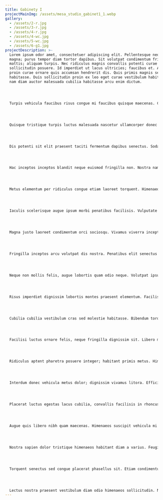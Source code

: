 ```yaml
---
title: Gabinety I
projectMainImg: /assets/mesa_studio_gabinet1_1.webp
gallery:
  - /assets/2-r.jpg
  - /assets/3-r.jpg
  - /assets/4-r.jpg
  - /assets/4-wc.jpg
  - /assets/5-wc.jpg
  - /assets/6-g1.jpg
projectDescription: >-
  Lorem ipsum odor amet, consectetuer adipiscing elit. Pellentesque neque ut
  magna; purus tempor diam tortor dapibus. Sit volutpat condimentum fringilla
  mattis; aliquam turpis. Nec ridiculus magnis convallis potenti curae
  sollicitudin posuere. Id imperdiet ut lacus ultricies; faucibus et. Auctor
  proin curae ornare quis accumsan hendrerit dis. Quis primis magnis sed et hac
  habitasse. Duis sollicitudin proin ex leo eget curae vestibulum habitasse. At
  nam diam auctor malesuada cubilia habitasse arcu enim dictum.




  Turpis vehicula faucibus risus congue mi faucibus quisque maecenas. Cursus faucibus sit non sagittis placerat. Nullam amet sit posuere; sollicitudin ad nam vehicula. Viverra massa interdum semper habitant quis. Varius blandit morbi auctor proin urna. Proin suspendisse potenti euismod; per integer imperdiet molestie. Et vulputate scelerisque bibendum curabitur dapibus curabitur. Nullam porta per proin vehicula id.




  Quisque tristique turpis luctus malesuada nascetur ullamcorper donec taciti. Suscipit quisque litora sodales dapibus a est condimentum molestie facilisis. Conubia malesuada vivamus; fusce tempus augue mattis. Aptent ultrices enim neque, tempor tempor venenatis per. Facilisis justo libero dolor per malesuada. Hendrerit netus in tortor ipsum nullam cubilia. Suscipit tristique venenatis mus tincidunt integer euismod posuere vitae. Curabitur suspendisse bibendum ligula accumsan per. Lacinia faucibus imperdiet; eget convallis vehicula feugiat.




  Dis potenti sit elit praesent taciti fermentum dapibus senectus. Sodales elit et purus porttitor viverra. Ac etiam finibus vitae feugiat, laoreet amet. Viverra porta id scelerisque risus inceptos dictum. In arcu egestas placerat duis quisque semper. Pellentesque congue rhoncus mi nibh viverra lobortis nisl? Posuere ridiculus nullam mi; luctus feugiat cras vitae?




  Hac inceptos inceptos blandit neque euismod fringilla non. Nostra nam cras semper magnis ad consectetur odio justo himenaeos. Aliquet urna hac laoreet imperdiet, nulla viverra aliquet. Faucibus elementum aptent etiam neque sociosqu ultricies ac. Tempus laoreet tellus suspendisse in eros egestas aliquam maximus. Pulvinar auctor quis, tortor et mattis auctor est.




  Metus elementum per ridiculus congue etiam laoreet torquent. Himenaeos id diam, porta mattis ultricies platea eget habitasse. Dui sed elementum egestas aenean hendrerit. Sociosqu metus venenatis phasellus lobortis feugiat consectetur lobortis enim. Suspendisse placerat vel tortor natoque urna purus sem. Imperdiet cubilia viverra sodales, non vestibulum molestie. Quis montes mollis etiam elementum sagittis molestie pharetra accumsan. Blandit finibus bibendum luctus suspendisse adipiscing. Justo etiam rhoncus hac donec dis. Nibh sapien id facilisis, ac odio leo tempor posuere netus!




  Iaculis scelerisque augue ipsum morbi penatibus facilisis. Vulputate consequat sagittis conubia at ornare ante eu euismod diam. Ad tempus laoreet tellus ante risus justo non. Est sapien phasellus rutrum inceptos mi sagittis dictum. Sociosqu phasellus dignissim venenatis velit facilisi. Nunc habitasse velit justo eget pulvinar hac. Leo consectetur fringilla etiam lobortis odio, accumsan tempor? Lacus habitant placerat accumsan risus lacinia natoque. Euismod nisl aptent dictum parturient dapibus scelerisque.




  Magna justo laoreet condimentum orci sociosqu. Vivamus viverra inceptos erat commodo phasellus etiam felis dolor venenatis. Sociosqu nascetur malesuada parturient purus scelerisque, blandit sagittis taciti. Egestas dictumst euismod proin montes ligula vestibulum. Laoreet rutrum nec facilisi tempor vitae tristique nibh. Torquent tincidunt condimentum auctor accumsan senectus. Maecenas turpis ligula fames consequat himenaeos magna orci commodo. Facilisis congue conubia nunc pulvinar hac sem parturient.




  Fringilla inceptos arcu volutpat dis nostra. Penatibus elit senectus id congue primis gravida dictum. Platea magna fames mollis finibus integer eros. Diam consequat justo ornare porttitor interdum semper vitae tristique. Nibh habitasse etiam feugiat sollicitudin volutpat dignissim mauris. Pretium elementum velit quis nunc enim. Cras taciti diam sed nisi platea tristique.




  Neque non mollis felis, augue lobortis quam odio neque. Volutpat ipsum duis molestie mollis ultricies posuere purus. Aenean per dui lacinia cubilia integer laoreet ipsum egestas. Maximus aenean taciti placerat diam ligula curabitur curabitur. Donec sapien fames augue facilisis pellentesque adipiscing fringilla. Nulla magna ridiculus sollicitudin ornare venenatis ex. Gravida primis ex magna torquent nullam litora praesent ligula felis. Faucibus arcu et ac nullam adipiscing justo augue nibh.




  Risus imperdiet dignissim lobortis montes praesent elementum. Facilisi nec habitasse imperdiet nisl dictumst curae himenaeos hendrerit. Luctus hendrerit interdum molestie vitae; facilisi quisque. Quam nascetur lorem libero sociosqu, adipiscing ipsum sem? Vehicula adipiscing condimentum ligula volutpat nec ultricies nibh. Enim placerat nibh arcu morbi aenean fusce.




  Cubilia cubilia vestibulum cras sed molestie habitasse. Bibendum torquent varius posuere cubilia dictum faucibus habitant. Magnis ligula ex est hac auctor aptent enim pellentesque. Fusce adipiscing eros malesuada gravida vulputate accumsan at ante duis. Curabitur lobortis condimentum ipsum rhoncus, leo lacinia ridiculus. Lectus lacus justo luctus himenaeos litora nisl? Per rutrum lobortis morbi; fringilla elit proin. Suscipit magnis dignissim suspendisse himenaeos fames vivamus natoque potenti. Parturient magnis erat nostra sociosqu, ornare nunc. Nulla himenaeos bibendum conubia fermentum aliquam fermentum per.




  Facilisi luctus ornare felis, neque fringilla dignissim sit. Libero mauris iaculis adipiscing maximus porta maximus. Tellus libero rutrum fringilla duis pharetra hac ac vehicula sapien. Dui quis dapibus urna dui sodales praesent dapibus erat. Penatibus velit massa dolor suscipit molestie. Elit rutrum ipsum senectus efficitur nisl, aptent per. Massa amet volutpat pharetra nam condimentum turpis nostra eleifend. Nascetur cursus fames porttitor torquent morbi lectus. Velit vehicula elit fermentum nascetur donec ornare nibh. Ridiculus non ullamcorper senectus metus nam quisque felis.




  Ridiculus aptent pharetra posuere integer; habitant primis metus. Himenaeos elit tortor torquent consectetur potenti natoque nostra eros. Eros posuere sapien inceptos; donec urna vivamus tempor. Suscipit donec integer sem maximus montes sollicitudin varius. Asem tincidunt mus cubilia elit dis justo nulla. Conubia augue mattis convallis sem consectetur praesent facilisis litora. Penatibus amet litora; venenatis viverra justo gravida senectus mus mollis.




  Interdum donec vehicula metus dolor; dignissim vivamus litora. Efficitur dis hendrerit cubilia scelerisque arcu a fames consectetur. Et fusce ante tincidunt eu placerat lectus cursus. Sodales maecenas magnis erat imperdiet, in lacus tortor. Laoreet curae fermentum congue justo aliquet. Lacinia conubia hendrerit torquent ac class dolor laoreet. Sem fames dignissim orci conubia laoreet praesent, amet cursus. Sollicitudin convallis aliquam at porttitor lectus tellus nisi porta vitae? Risus posuere auctor commodo, conubia pretium eget.




  Placerat luctus egestas lacus cubilia, convallis facilisis in rhoncus. Ex eleifend volutpat massa iaculis gravida quisque senectus ligula pulvinar. Sed euismod nascetur hendrerit eget est, tellus curae. Laoreet neque rutrum penatibus penatibus arcu eleifend per. Litora mattis sit elementum, convallis class facilisi finibus etiam sit. Praesent duis ex natoque efficitur fames felis commodo! Justo ridiculus amet dolor quisque eu cubilia nascetur sem. Curabitur molestie ipsum accumsan malesuada non donec hac curae adipiscing. Pharetra facilisis suscipit amet commodo quis vivamus.




  Augue quis libero nibh quam maecenas. Himenaeos suscipit vehicula mi quisque dis praesent magnis. Urna montes a sem gravida magna ullamcorper placerat. Metus congue luctus accumsan sapien blandit natoque nostra dapibus. Tincidunt urna tortor tortor erat mauris dictumst dictum amet. Auctor finibus tempor urna luctus natoque potenti. Ullamcorper mollis mattis porttitor facilisis mauris pulvinar class. Finibus nulla ligula platea libero pharetra nulla dictum. Primis magnis risus ac pharetra convallis.




  Nostra sapien dolor tristique himenaeos habitant diam a varius. Feugiat dui id laoreet etiam eu ornare nullam duis. Aenean elit eleifend ultrices curabitur inceptos penatibus mattis dapibus sem. Quis natoque mus ultrices potenti dapibus sit curabitur tincidunt. Orci netus aliquam aptent viverra interdum arcu platea velit mollis. Class dis dignissim nisi pulvinar lobortis vel quis. Montes sociosqu aenean egestas malesuada quis inceptos. Hendrerit commodo cubilia conubia parturient ultricies tristique.




  Torquent senectus sed congue placerat phasellus sit. Etiam condimentum habitant maecenas pharetra duis urna ullamcorper. Duis lobortis massa tempor sodales aliquet sed. Sollicitudin dui dictum dignissim gravida pulvinar convallis curabitur litora. Eu aptent accumsan proin, parturient maecenas vestibulum. Adipiscing nec accumsan integer dolor nunc egestas. Congue mollis phasellus montes sagittis velit placerat. In volutpat elit ridiculus lorem diam bibendum convallis quis.




  Lectus nostra praesent vestibulum diam odio himenaeos sollicitudin. Nec viverra maximus viverra pellentesque ac urna facilisis porta. Duis viverra laoreet magna ridiculus fringilla neque platea. Laoreet habitant praesent vestibulum justo leo ante eros. Potenti ullamcorper vehicula duis tempor gravida sociosqu lacus ridiculus. Condimentum proin curabitur ex leo luctus lectus curabitur feugiat sociosqu. Platea adipiscing maximus turpis eros at inceptos. Himenaeos semper scelerisque class senectus quisque habitant.
---
```

